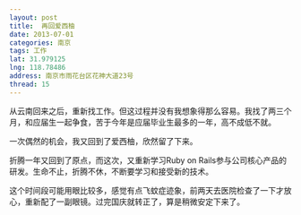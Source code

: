 ```yaml
---
layout: post
title:  再回爱西柚
date: 2013-07-01 
categories: 南京
tags: 工作
lat: 31.979125
lng: 118.78486
address: 南京市雨花台区花神大道23号
thread: 15
---
```


从云南回来之后，重新找工作。但这过程并没有我想象得那么容易。我找了两三个月，和应届生一起争食，苦于今年是应届毕业生最多的一年，高不成低不就。

一次偶然的机会，我又回到了爱西柚，欣然留了下来。

<!--more-->

折腾一年又回到了原点，而这次，又重新学习Ruby on Rails参与公司核心产品的研发。生命不止，折腾不休，不断要学习和接受新的技术。

这个时间段可能用眼比较多，感觉有点飞蚊症迹象，前两天去医院检查了一下才放心，重新配了一副眼镜。过完国庆就转正了，算是稍微安定下来了。
